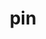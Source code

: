 ---
category: 3-letters
denotation: null
name: pin
reference_link: https://www.etymonline.com/word/pin
root_language: null
root_name: null
title: pin
type: free
word_sums:
- respelling: pin
  sum: 'Pin + '
---
